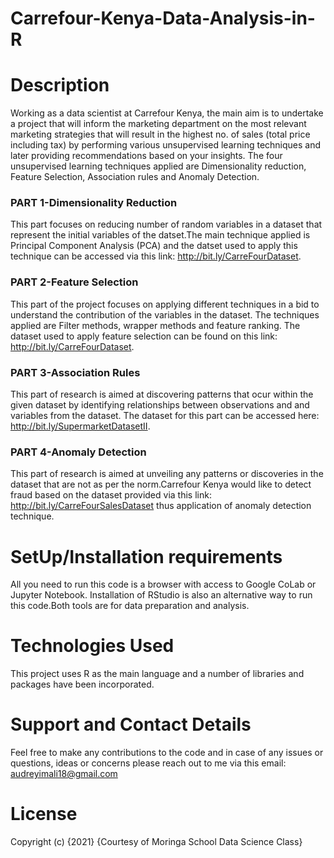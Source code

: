 # Carrefour-Kenya-Data-Analysis-in-R
# Description
Working as a data scientist at Carrefour Kenya, the main aim is to undertake a project that will inform the marketing department on the most relevant marketing strategies that will result in the highest no. of sales (total price including tax) by performing various unsupervised learning techniques and later providing recommendations based on your insights.
The four unsupervised learning techniques applied are Dimensionality reduction, Feature Selection, Association rules and Anomaly Detection.

### PART 1-Dimensionality Reduction
This part focuses on reducing number of random variables in a dataset that represent the initial variables of the datset.The main technique applied is Principal Component Analysis (PCA) and the datset used to apply this technique can be accessed via this link: http://bit.ly/CarreFourDataset. 


### PART 2-Feature Selection
This part of the project focuses on applying different techniques in a bid to understand the contribution of the variables in the dataset. The techniques applied are Filter methods, wrapper methods and feature ranking. The dataset used to apply feature selection can be found on this link: http://bit.ly/CarreFourDataset.


### PART 3-Association Rules
This part of research is aimed at discovering patterns that ocur within the given dataset by identifying relationships between observations and and variables from the dataset.
The dataset for this part can be accessed here: http://bit.ly/SupermarketDatasetII.


### PART 4-Anomaly Detection
This part of research is aimed at unveiling any patterns or discoveries in the dataset that are not as per the norm.Carrefour Kenya would like to detect fraud based on the dataset provided via this link: http://bit.ly/CarreFourSalesDataset thus application of anomaly detection technique.

# SetUp/Installation requirements
All you need to run this code is a browser with access to Google CoLab or Jupyter Notebook. Installation of RStudio is also an alternative way to run this code.Both tools are for data preparation and analysis.


# Technologies Used
This project uses R as the main language and a number of libraries and packages have been incorporated.

# Support and Contact Details
Feel free to make any contributions to the code and in case of any issues or questions, ideas or concerns please reach out to me via this email: audreyimali18@gmail.com

# License
Copyright (c) {2021} {Courtesy of Moringa School Data Science Class}
